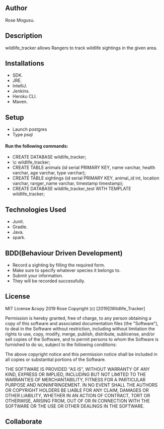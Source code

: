 ## Author
Rose Mogusu.

## Description
 wildlife_tracker allows Rangers to track wildlife sightings in the given area.
 

## Installations
* SDK.
* JRE.
* IntelliJ.
* Jenkins.
* Heroku CLI.
* Maven.

## Setup
* Launch postgres
* Type psql 
#### Run the following commands:
* CREATE DATABASE wildlife_tracker;
* \c wildlife_tracker;
* CREATE TABLE animals (id serial PRIMARY KEY, name varchar, health varchar, age varchar, type varchar);
* CREATE TABLE sightings (id serial PRIMARY KEY, animal_id int, location varchar, ranger_name varchar, timestamp timestamp);
* CREATE DATABASE wildlife_tracker_test WITH TEMPLATE wildlife_tracker;



## Technologies Used
* Junit.
* Gradle.
* Java.
* spark.


## BDD(Behaviour Driven Development)
* Record a sighting by filling the required form.
* Make sure to specify whatever species it belongs to.
* Submit your information.
* They will be recorded successfully.

	

## License
MIT License &copy 2019 Rose
Copyright (c) [2019][Wildlife_Tracker]

Permission is hereby granted, free of charge, to any person obtaining a copy of this software and associated documentation files (the "Software"), to deal in the Software without restriction, including without limitation the rights to use, copy, modify, merge, publish, distribute, sublicense, and/or sell copies of the Software, and to permit persons to whom the Software is furnished to do so, subject to the following conditions:

The above copyright notice and this permission notice shall be included in all copies or substantial portions of the Software.

THE SOFTWARE IS PROVIDED "AS IS", WITHOUT WARRANTY OF ANY KIND, EXPRESS OR IMPLIED, INCLUDING BUT NOT LIMITED TO THE WARRANTIES OF MERCHANTABILITY, FITNESS FOR A PARTICULAR PURPOSE AND NONINFRINGEMENT. IN NO EVENT SHALL THE AUTHORS OR COPYRIGHT HOLDERS BE LIABLE FOR ANY CLAIM, DAMAGES OR OTHER LIABILITY, WHETHER IN AN ACTION OF CONTRACT, TORT OR OTHERWISE, ARISING FROM, OUT OF OR IN CONNECTION WITH THE SOFTWARE OR THE USE OR OTHER DEALINGS IN THE SOFTWARE.

## Collaborate